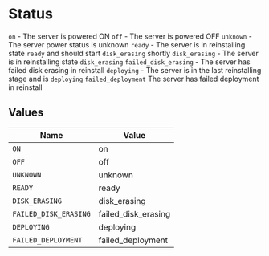 # Status

`on` - The server is powered ON
`off` - The server is powered OFF
`unknown` - The server power status is unknown
`ready` - The server is in reinstalling state `ready` and should start `disk_erasing` shortly
`disk_erasing` - The server is in reinstalling state `disk_erasing`
`failed_disk_erasing` - The server has failed disk erasing in reinstall
`deploying` - The server is in the last reinstalling stage and is `deploying`
`failed_deployment` The server has failed deployment in reinstall



## Values

| Name                  | Value                 |
| --------------------- | --------------------- |
| `ON`                  | on                    |
| `OFF`                 | off                   |
| `UNKNOWN`             | unknown               |
| `READY`               | ready                 |
| `DISK_ERASING`        | disk_erasing          |
| `FAILED_DISK_ERASING` | failed_disk_erasing   |
| `DEPLOYING`           | deploying             |
| `FAILED_DEPLOYMENT`   | failed_deployment     |